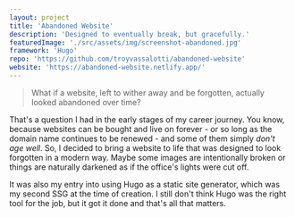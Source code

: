```yaml
---
layout: project
title: 'Abandoned Website'
description: 'Designed to eventually break, but gracefully.'
featuredImage: './src/assets/img/screenshot-abandoned.jpg'
framework: 'Hugo'
repo: 'https://github.com/troyvassalotti/abandoned-website'
website: 'https://abandoned-website.netlify.app/'
---
```

> What if a website, left to wither away and be forgotten, actually looked abandoned over time?

That's a question I had in the early stages of my career journey. You know, because websites can be bought and live on forever - or so long as the domain name continues to be renewed - and some of them simply _don't age well_. So, I decided to bring a website to life that was designed to look forgotten in a modern way. Maybe some images are intentionally broken or things are naturally darkened as if the office's lights were cut off.

It was also my entry into using Hugo as a static site generator, which was my second SSG at the time of creation. I still don't think Hugo was the right tool for the job, but it got it done and that's all that matters.